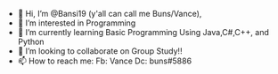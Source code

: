 - 👋 Hi, I’m @Bansi19 (y'all can call me Buns/Vance),
- 👀 I’m interested in Programming 
- 🌱 I’m currently learning Basic Programming Using Java,C#,C++, and Python 
- 💞️ I’m looking to collaborate on Group Study!! 
- 📫 How to reach me:
     Fb: Vance
     Dc: buns#5886

<!---
Bansi19/Bansi19 is a ✨ special ✨ repository because its `README.md` (this file) appears on your GitHub profile.
You can click the Preview link to take a look at your changes.
--->
